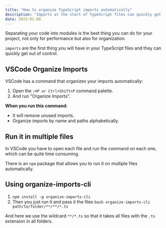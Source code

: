 ```yaml
---
title: "How to organize TypeScript imports automatically"
description: "Imports at the start of TypeScript files can quickly get out of hand, but with VSCode and an npm package you can keep them well organized."
date: 2023-01-08
---
```



Separating your code into modules is the best thing you can do for your project, not only for performance but also for organization.

`imports` are the first thing you will have in your TypeScript files and they can quickly get out of control.

## VSCode Organize Imports

VSCode has a command that organizes your imports automatically:

1. Open the `⇧⌘P or Ctrl+Shift+P` command palette.
2. And run "Organize Imports".

**When you run this command:**

- It will remove unused imports.
- Organize imports by name and paths alphabetically.

## **Run it in multiple files**

In VSCode you have to open each file and run the command on each one, which can be quite time consuming.

There is an `npm` package that allows you to run it on multiple files automatically.

## Using organize-imports-cli

1. `npm install -g organize-imports-cli`
2. Then you just run it and pass it the files `bash organize-imports-cli path/to/folder/**/**/*.ts`

And here we use the wildcard `**/*.ts` so that it takes all files with the `.ts` extension in all folders.